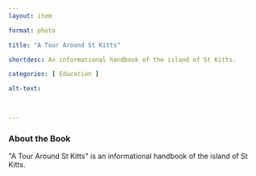 ```yaml
---
layout: item 

format: photo 

title: "A Tour Around St Kitts"

shortdesc: An informational handbook of the island of St Kitts. 

categories: [ Education ] 

alt-text:  

 

--- 
```




### About the Book

"A Tour Around St Kitts" is an informational handbook of the island of St Kitts. 
